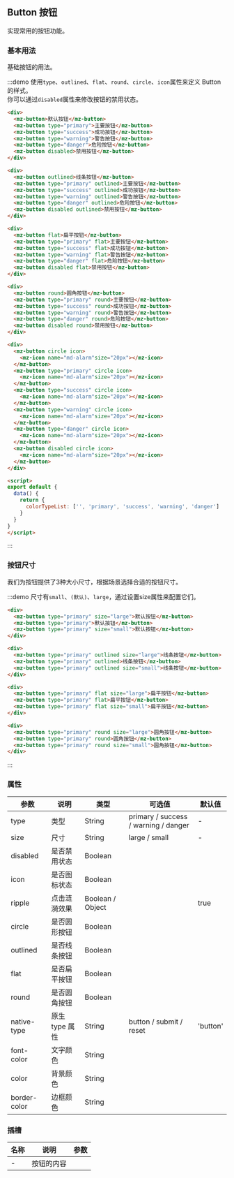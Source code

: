 ## Button 按钮

实现常用的按钮功能。

### 基本用法

基础按钮的用法。

:::demo 使用`type`、`outlined`、`flat`、`round`、`circle`、`icon`属性来定义 Button 的样式。<br>你可以通过`disabled`属性来修改按钮的禁用状态。

```html
<div>
  <mz-button>默认按钮</mz-button>
  <mz-button type="primary">主要按钮</mz-button>
  <mz-button type="success">成功按钮</mz-button>
  <mz-button type="warning">警告按钮</mz-button>
  <mz-button type="danger">危险按钮</mz-button>
  <mz-button disabled>禁用按钮</mz-button>
</div>

<div>
  <mz-button outlined>线条按钮</mz-button>
  <mz-button type="primary" outlined>主要按钮</mz-button>
  <mz-button type="success" outlined>成功按钮</mz-button>
  <mz-button type="warning" outlined>警告按钮</mz-button>
  <mz-button type="danger" outlined>危险按钮</mz-button>
  <mz-button disabled outlined>禁用按钮</mz-button>
</div>

<div>
  <mz-button flat>扁平按钮</mz-button>
  <mz-button type="primary" flat>主要按钮</mz-button>
  <mz-button type="success" flat>成功按钮</mz-button>
  <mz-button type="warning" flat>警告按钮</mz-button>
  <mz-button type="danger" flat>危险按钮</mz-button>
  <mz-button disabled flat>禁用按钮</mz-button>
</div>

<div>
  <mz-button round>圆角按钮</mz-button>
  <mz-button type="primary" round>主要按钮</mz-button>
  <mz-button type="success" round>成功按钮</mz-button>
  <mz-button type="warning" round>警告按钮</mz-button>
  <mz-button type="danger" round>危险按钮</mz-button>
  <mz-button disabled round>禁用按钮</mz-button>
</div>

<div>
  <mz-button circle icon>
    <mz-icon name="md-alarm"size="20px"></mz-icon>
  </mz-button>
  <mz-button type="primary" circle icon>
    <mz-icon name="md-alarm"size="20px"></mz-icon>
  </mz-button>
  <mz-button type="success" circle icon>
    <mz-icon name="md-alarm"size="20px"></mz-icon>
  </mz-button>
  <mz-button type="warning" circle icon>
    <mz-icon name="md-alarm"size="20px"></mz-icon>
  </mz-button>
  <mz-button type="danger" circle icon>
    <mz-icon name="md-alarm"size="20px"></mz-icon>
  </mz-button>
  <mz-button disabled circle icon>
    <mz-icon name="md-alarm"size="20px"></mz-icon>
  </mz-button>
</div>

<script>
export default {
  data() {
    return {
      colorTypeList: ['', 'primary', 'success', 'warning', 'danger']
    }
  }
}
</script>
```
:::

### 按钮尺寸

我们为按钮提供了3种大小尺寸，根据场景选择合适的按钮尺寸。

:::demo 尺寸有`small`、`(默认)`、`large`，通过设置size属性来配置它们。
```html
<div>
  <mz-button type="primary" size="large">默认按钮</mz-button>
  <mz-button type="primary">默认按钮</mz-button>
  <mz-button type="primary" size="small">默认按钮</mz-button>
</div>

<div>
  <mz-button type="primary" outlined size="large">线条按钮</mz-button>
  <mz-button type="primary" outlined>线条按钮</mz-button>
  <mz-button type="primary" outlined size="small">线条按钮</mz-button>
</div>

<div>
  <mz-button type="primary" flat size="large">扁平按钮</mz-button>
  <mz-button type="primary" flat>扁平按钮</mz-button>
  <mz-button type="primary" flat size="small">扁平按钮</mz-button>
</div>

<div>
  <mz-button type="primary" round size="large">圆角按钮</mz-button>
  <mz-button type="primary" round>圆角按钮</mz-button>
  <mz-button type="primary" round size="small">圆角按钮</mz-button>
</div>
```
:::

### 属性

| 参数 | 说明 | 类型 | 可选值 |默认值|
| --- | --- | --- | --- |---|
| type | 类型 | String | primary / success / warning / danger | - |
| size | 尺寸 | String | large / small   | - |
| disabled | 是否禁用状态 | Boolean | | |
| icon | 是否图标状态	 | Boolean | | |
| ripple | 点击涟漪效果 | Boolean / Object | | true |
| circle | 是否圆形按钮	 | Boolean | | |
| outlined | 是否线条按钮	 | Boolean | | |
| flat | 是否扁平按钮	 | Boolean | | |
| round | 是否圆角按钮	 | Boolean | | |
| native-type | 原生 type 属性 | String | button / submit / reset | 'button' |
| font-color | 文字颜色 | String | | |
| color | 背景颜色 | String | | |
| border-color | 边框颜色 | String | | |

### 插槽

| 名称 | 说明 | 参数 |
| --- | --- | --- |
|-|按钮的内容||